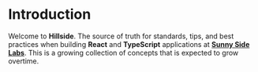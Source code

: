 # Introduction

Welcome to **Hillside**. The source of truth for standards, tips, and best practices when building **React** and **TypeScript** applications at [**Sunny Side Labs**](http://github.com/sunnysidelabs). This is a growing collection of concepts that is expected to grow overtime.

